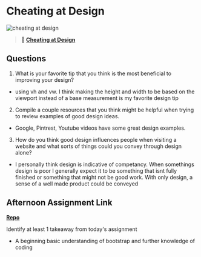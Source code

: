 # Cheating at Design

![cheating at design](https://bcw.blob.core.windows.net/public/img/courses/5247609446691139)

> **📖 [Cheating at Design](https://codeworksacademy.com/fs-student-guide/resources/wk1/04-Cheating-at-Design)**

## Questions

1. What is your favorite tip that you think is the most beneficial to improving your design?

- using vh and vw. I think making the height and width to be based on the viewport instead of a base measurement is my favorite design tip

2. Compile a couple resources that you think might be helpful when trying to review examples of good design ideas.

- Google, Pintrest, Youtube videos have some great design examples.

3. How do you think good design influences people when visiting a website and what sorts of things could you convey through design alone?

- I personally think design is indicative of competancy. When somethings design is poor I generally expect it to be something that isnt fully finished or something that might not be good work. With only design, a sense of a well made product could be conveyed

## Afternoon Assignment Link

**[Repo](https://github.com/Tmontandon/bootstrapCloneSite)**

Identify at least 1 takeaway from today's assignment

- A beginning basic understanding of bootstrap and further knowledge of coding